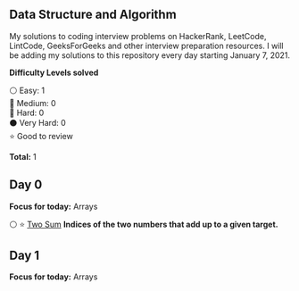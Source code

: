 ## Data Structure and Algorithm

My solutions to coding interview problems on HackerRank, LeetCode, LintCode, GeeksForGeeks and other interview preparation resources. I will be adding my solutions to this repository every day starting January 7, 2021.

__Difficulty Levels solved__
 
 :white_circle: Easy: 1  
 :large_blue_circle: Medium: 0  
 :red_circle: Hard: 0  
 :black_circle: Very Hard: 0  
 :star: Good to review

 __Total:__ 1


<!-- --------------------------------------------------------------------------------------------------------------------- -->
## Day 0
__Focus for today:__ Arrays

:white_circle: :star: [Two Sum]() **Indices of the two numbers that add up to a given target.**

<!-- --------------------------------------------------------------------------------------------------------------------- -->
## Day 1
__Focus for today:__ Arrays

